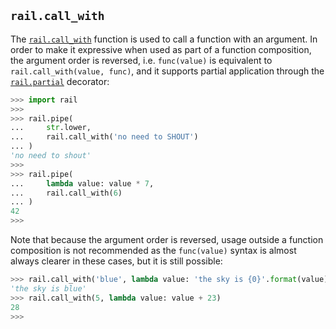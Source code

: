 ## `rail.call_with`

The [`rail.call_with`](#railcall_with) function is used to call a function with an argument. In order to make it expressive when used as part of a function composition, the argument order is reversed, i.e. `func(value)` is equivalent to `rail.call_with(value, func)`, and it supports partial application through the [`rail.partial`](./rail.partial.md#railpartial) decorator:

```python
>>> import rail
>>>
>>> rail.pipe(
...     str.lower,
...     rail.call_with('no need to SHOUT')
... )
'no need to shout'
>>>
>>> rail.pipe(
...     lambda value: value * 7,
...     rail.call_with(6)
... )
42
>>>
```

Note that because the argument order is reversed, usage outside a function composition is not recommended as the `func(value)` syntax is almost always clearer in these cases, but it is still possible:

```python
>>> rail.call_with('blue', lambda value: 'the sky is {0}'.format(value))
'the sky is blue'
>>> rail.call_with(5, lambda value: value + 23)
28
>>>
```
